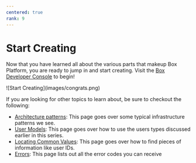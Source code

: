 ```yaml
---
centered: true
rank: 9
---
```


# Start Creating

Now that you have learned all about the various parts that makeup Box Platform,
you are ready to jump in and start creating. Visit
the [Box Developer Console][devconsole] to begin!

<ImageFrame center>
![Start Creating](images/congrats.png)
</ImageFrame>

If you are looking for other topics to learn about, be sure to checkout
the following: 

- [Architecture patterns][arch_patterns]: This page goes over some typical
    infrastructure patterns we see.
- [User Models][user_models]: This page goes over how to use the users types
    discussed earlier in this series.
- [Locating Common Values][common_values]: This page goes over how to find
    pieces of information like user IDs.
- [Errors][errors]: This page lists out all the error codes you can receive

[devconsole]: https://cloud.app.box.com/developers/console
[arch_patterns]:page://platform/appendix/architecture-patterns/
[user_models]:page://platform/appendix//user-models/
[common_values]:page://platform/appendix/locating-values/
[errors]: g://api-calls/permissions-and-errors/common-errors/